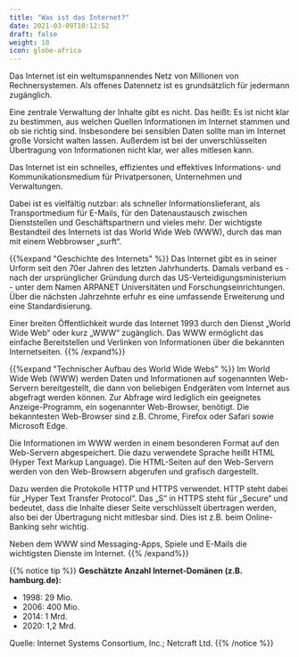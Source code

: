 ```yaml
---
title: "Was ist das Internet?"
date: 2021-03-09T10:12:52
draft: false
weight: 10
icon: globe-africa
---
```

Das Internet ist ein weltumspannendes Netz von Millionen von Rechnersystemen. Als offenes Datennetz ist es grundsätzlich für jedermann zugänglich.

Eine zentrale Verwaltung der Inhalte gibt es nicht. Das heißt: Es ist nicht klar zu bestimmen, aus welchen Quellen Informationen im Internet stammen und ob sie richtig sind. Insbesondere bei sensiblen Daten sollte man im Internet große Vorsicht walten lassen. Außerdem ist bei der unverschlüsselten Übertragung von Informationen nicht klar, wer alles mitlesen kann.

Das Internet ist ein schnelles, effizientes und effektives Informations- und Kommunikationsmedium für Privatpersonen, Unternehmen und Verwaltungen.

Dabei ist es vielfältig nutzbar: als schneller Informationslieferant, als Transportmedium für E-Mails, für den Datenaustausch zwischen Dienststellen und Geschäftspartnern und vieles mehr. Der wichtigste Bestandteil des Internets ist das World Wide Web (WWW), durch das man mit einem Webbrowser „surft“.

{{%expand "Geschichte des Internets" %}}
Das Internet gibt es in seiner Urform seit den 70er Jahren des letzten Jahrhunderts. Damals verband es - nach der ursprünglicher Gründung durch das US-Verteidigungsministerium - unter dem Namen ARPANET Universitäten und Forschungseinrichtungen. Über die nächsten Jahrzehnte erfuhr es eine umfassende Erweiterung und eine Standardisierung.

Einer breiten Öffentlichkeit wurde das Internet 1993 durch den Dienst „World Wide Web“ oder kurz „WWW“ zugänglich. Das WWW ermöglicht das einfache Bereitstellen und Verlinken von Informationen über die bekannten Internetseiten.
{{% /expand%}}

{{%expand "Technischer Aufbau des World Wide Webs" %}}
Im World Wide Web (WWW) werden Daten und Informationen auf sogenannten Web-Servern bereitgestellt, die dann von beliebigen Endgeräten vom Internet aus abgefragt werden können. Zur Abfrage wird lediglich ein geeignetes Anzeige-Programm, ein sogenannter Web-Browser, benötigt. Die bekanntesten Web-Browser sind z.B. Chrome, Firefox oder Safari sowie Microsoft Edge.

Die Informationen im WWW werden in einem besonderen Format auf den Web-Servern abgespeichert. Die dazu verwendete Sprache heißt HTML (Hyper Text Markup Language). Die HTML-Seiten auf den Web-Servern werden von den Web-Browsern abgerufen und grafisch dargestellt.

Dazu werden die Protokolle HTTP und HTTPS verwendet. HTTP steht dabei für „Hyper Text Transfer Protocol“. Das „S“ in HTTPS steht für „Secure“ und bedeutet, dass die Inhalte dieser Seite verschlüsselt übertragen werden, also bei der Übertragung nicht mitlesbar sind. Dies ist z.B. beim Online-Banking sehr wichtig.

Neben dem WWW sind Messaging-Apps, Spiele und E-Mails die wichtigsten Dienste im Internet.
{{% /expand%}}

{{% notice tip %}}
**Geschätzte Anzahl Internet-Domänen (z.B. hamburg.de):**
- 1998: 29 Mio.
- 2006: 400 Mio.
- 2014: 1 Mrd.
- 2020: 1,2 Mrd.

Quelle: Internet Systems Consortium, Inc.; Netcraft Ltd.
{{% /notice %}}


